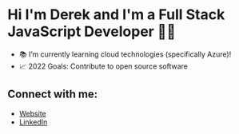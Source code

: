 # Hi I'm Derek and I'm a Full Stack JavaScript Developer 👨‍💻

- 📚 I’m currently learning cloud technologies (specifically Azure)!
- 📈 2022 Goals: Contribute to open source software

## Connect with me:
- [Website][website]
- [LinkedIn][linkedin]

[website]: https://derekhassan.dev/
[linkedin]: https://www.linkedin.com/in/derek-h-aa43731a2/
